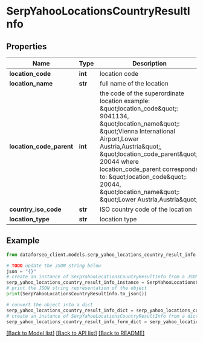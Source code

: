 # SerpYahooLocationsCountryResultInfo


## Properties

Name | Type | Description | Notes
------------ | ------------- | ------------- | -------------
**location_code** | **int** | location code | [optional] 
**location_name** | **str** | full name of the location | [optional] 
**location_code_parent** | **int** | the code of the superordinate location example: \&quot;location_code\&quot;: 9041134, \&quot;location_name\&quot;: \&quot;Vienna International Airport,Lower Austria,Austria\&quot;, \&quot;location_code_parent\&quot;: 20044 where location_code_parent corresponds to: \&quot;location_code\&quot;: 20044, \&quot;location_name\&quot;: \&quot;Lower Austria,Austria\&quot; | [optional] 
**country_iso_code** | **str** | ISO country code of the location | [optional] 
**location_type** | **str** | location type | [optional] 

## Example

```python
from dataforseo_client.models.serp_yahoo_locations_country_result_info import SerpYahooLocationsCountryResultInfo

# TODO update the JSON string below
json = "{}"
# create an instance of SerpYahooLocationsCountryResultInfo from a JSON string
serp_yahoo_locations_country_result_info_instance = SerpYahooLocationsCountryResultInfo.from_json(json)
# print the JSON string representation of the object
print(SerpYahooLocationsCountryResultInfo.to_json())

# convert the object into a dict
serp_yahoo_locations_country_result_info_dict = serp_yahoo_locations_country_result_info_instance.to_dict()
# create an instance of SerpYahooLocationsCountryResultInfo from a dict
serp_yahoo_locations_country_result_info_form_dict = serp_yahoo_locations_country_result_info.from_dict(serp_yahoo_locations_country_result_info_dict)
```
[[Back to Model list]](../README.md#documentation-for-models) [[Back to API list]](../README.md#documentation-for-api-endpoints) [[Back to README]](../README.md)


